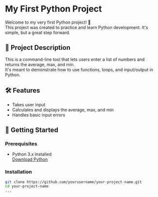 # My First Python Project

Welcome to my very first Python project! 🎉  
This project was created to practice and learn Python development. It's simple, but a great step forward.

## 📌 Project Description

This is a command-line tool that lets users enter a list of numbers and returns the average, max, and min.  
It's meant to demonstrate how to use functions, loops, and input/output in Python.

## 🛠 Features

- Takes user input
- Calculates and displays the average, max, and min
- Handles basic input errors

## 🚀 Getting Started

### Prerequisites

- Python 3.x installed  
  [Download Python](https://www.python.org/downloads/)

### Installation

```bash
git clone https://github.com/yourusername/your-project-name.git
cd your-project-name
...